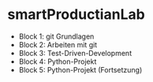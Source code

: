 # smartProductianLab

* Block 1: git Grundlagen
* Block 2: Arbeiten mit git
* Block 3: Test-Driven-Development
* Block 4: Python-Projekt
* Block 5: Python-Projekt (Fortsetzung)
